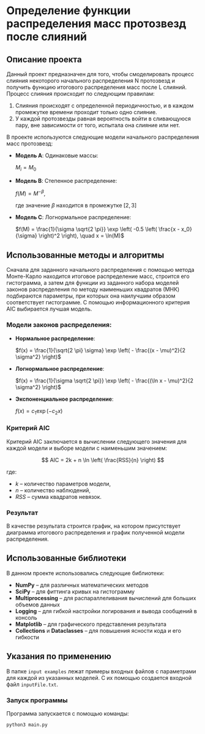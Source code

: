# Определение функции распределения масс протозвезд после слияний

## Описание проекта
Данный проект предназначен для того, чтобы смоделировать процесс слияния некоторого начального распределения N протозвезд и получить функцию итогового распределения масс после L слияний. Процесс слияния происходит по следующим правилам:

1. Слияния происходят с определенной периодичностью, и в каждом промежутке времени проходит только одно слияние.
2. У каждой протозвезды равная вероятность войти в сливающуюся пару, вне зависимости от того, испытала она слияние или нет.

В проекте используются следующие модели начального распределения масс протозвезд:

- **Модель A**: Одинаковые массы:

  $M_i = M_0$

- **Модель B**: Степенное распределение:

  $f(M) = M^{-\beta},$
  
  где значение $\beta$ находится в промежутке $[2, 3]$

- **Модель C**: Логнормальное распределение:

  $f(M) = \frac{1}{\sigma \sqrt{2 \pi}} \exp \left( -0.5 \left( \frac{x - x_0}{\sigma} \right)^2 \right), \quad x = \ln(M)$

## Использованные методы и алгоритмы
Сначала для заданного начального распределения с помощью метода Монте-Карло находится итоговое распределение масс, строится его гистограмма, а затем для функции из заданного набора моделей законов распределения по методу наименьших квадратов (МНК) подбираются параметры, при которых она наилучшим образом соответствует гистограмме. С помощью информационного критерия AIC выбирается лучшая модель.

### Модели законов распределения:
- **Нормальное распределение**:
  
  $f(x) = \frac{1}{\sqrt{2 \pi} \sigma} \exp \left( - \frac{(x - \mu)^2}{2 \sigma^2} \right)$

- **Логнормальное распределение**:
  
  $f(x) = \frac{1}{\sigma \sqrt{2 \pi}} \exp \left( - \frac{(\ln x - \mu)^2}{2 \sigma^2} \right)$

- **Экспоненциальное распределение**:
  
  $f(x) = c_1 \exp (-c_2 x)$

### Критерий AIC
Критерий AIC заключается в вычислении следующего значения для каждой модели и выборе модели с наименьшим значением:

$$
AIC = 2k + n \ln \left( \frac{RSS}{n} \right)
$$

где:
- $k$ – количество параметров модели,
- $n$ – количество наблюдений,
- $RSS$ – сумма квадратов невязок.

### Результат
В качестве результата строится график, на котором присутствует диаграмма итогового распределения и график полученной модели распределения.

## Использованные библиотеки
В данном проекте использовались следующие библиотеки:
- **NumPy** – для различных математических методов
- **SciPy** – для фиттинга кривых на гистограмму
- **Multiprocessing** – для распараллеливания вычислений для больших объемов данных
- **Logging** – для гибкой настройки логирования и вывода сообщений в консоль
- **Matplotlib** – для графического представления результата
- **Collections** и **Dataclasses** – для повышения ясности кода и его гибкости

## Указания по применению
В папке `input examples` лежат примеры входных файлов с параметрами для каждой из указанных моделей. С их помощью создается входной файл `inputFile.txt`.

### Запуск программы
Программа запускается с помощью команды:

```bash
python3 main.py
